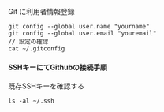 

Git に利用者情報登録

```
git config --global user.name "yourname"
git config --global user.email "youremail"
// 設定の確認
cat ~/.gitconfig
```



#### SSHキーにてGithubの接続手順

既存SSHキーを確認する

```
ls -al ~/.ssh
```



